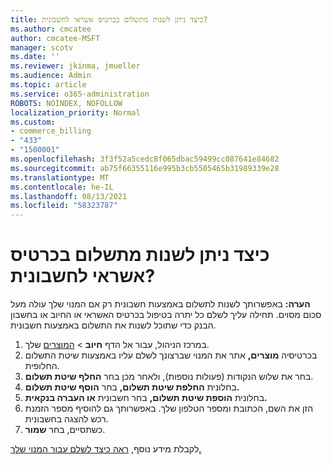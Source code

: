 ```yaml
---
title: כיצד ניתן לשנות מתשלום בכרטיס אשראי לחשבונית?
ms.author: cmcatee
author: cmcatee-MSFT
manager: scotv
ms.date: ''
ms.reviewer: jkinma, jmueller
ms.audience: Admin
ms.topic: article
ms.service: o365-administration
ROBOTS: NOINDEX, NOFOLLOW
localization_priority: Normal
ms.custom:
- commerce_billing
- "433"
- "1500001"
ms.openlocfilehash: 3f3f52a5cedc8f065dbac59499cc087641e84682
ms.sourcegitcommit: ab75f66355116e995b3cb5505465b31989339e28
ms.translationtype: MT
ms.contentlocale: he-IL
ms.lasthandoff: 08/13/2021
ms.locfileid: "58323787"
---
```

# <a name="how-do-i-change-from-credit-card-payments-to-invoice"></a>כיצד ניתן לשנות מתשלום בכרטיס אשראי לחשבונית?

**הערה:** באפשרותך לשנות לתשלום באמצעות חשבונית רק אם המנוי שלך עולה מעל סכום מסוים. תחילה עליך לשלם כל יתרה בטיפול בכרטיס האשראי או החיוב או בחשבון הבנק כדי שתוכל לשנות את התשלום באמצעות חשבונית.

1. במרכז הניהול, עבור אל הדף **חיוב**  >  [המוצרים](https://go.microsoft.com/fwlink/p/?linkid=842054) שלך.
2. בכרטיסיה **מוצרים,** אתר את המנוי שברצונך לשלם עליו באמצעות שיטת התשלום החלופית.
3. בחר את שלוש הנקודות (פעולות נוספות), ולאחר מכן בחר **החלף שיטת תשלום**.
4. בחלונית **החלפת שיטת תשלום,** בחר **הוסף שיטת תשלום.**
5. בחלונית **הוספת שיטת תשלום,** בחר חשבונית **או העברה בנקאית.**
6. הזן את השם, הכתובת ומספר הטלפון שלך. באפשרותך גם להוסיף מספר הזמנת רכש להצגה בחשבונית.
7. כשתסיים, בחר **שמור**.

לקבלת מידע נוסף, [ראה כיצד לשלם עבור המנוי שלך.](https://docs.microsoft.com/microsoft-365/commerce/billing-and-payments/pay-for-your-subscription)